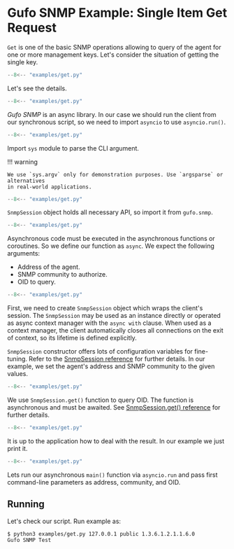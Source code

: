 # Gufo SNMP Example: Single Item Get Request

`Get` is one of the basic SNMP operations allowing to query of the agent 
for one or more management keys. Let's consider the situation of
getting the single key.

``` py title="get.py" linenums="1"
--8<-- "examples/get.py"
```

Let's see the details.

``` py title="get.py" linenums="1" hl_lines="1"
--8<-- "examples/get.py"
```
*Gufo SNMP* is an async library. In our case
we should run the client from our synchronous script,
so we need to import `asyncio` to use `asyncio.run()`.

``` py title="get.py" linenums="1" hl_lines="2"
--8<-- "examples/get.py"
```
Import `sys` module to parse the CLI argument.

!!! warning

    We use `sys.argv` only for demonstration purposes. Use `argsparse` or alternatives
    in real-world applications.

``` py title="get.py" linenums="1" hl_lines="4"
--8<-- "examples/get.py"
```

`SnmpSession` object holds all necessary API, so import it from `gufo.snmp`.

``` py title="get.py" linenums="1" hl_lines="7"
--8<-- "examples/get.py"
```

Asynchronous code must be executed in the asynchronous functions or coroutines.
So we define our function as `async`. We expect the following arguments:

* Address of the agent.
* SNMP community to authorize.
* OID to query.

``` py title="get.py" linenums="1" hl_lines="8"
--8<-- "examples/get.py"
```

First, we need to create `SnmpSession` object which wraps the client's session.
The `SnmpSession` may be used as an instance directly or operated as async context manager
with the `async with` clause. When used as a context manager,
the client automatically closes all connections on the exit of context,
so its lifetime is defined explicitly.

`SnmpSession` constructor offers lots of configuration variables for fine-tuning. Refer to the 
[SnmpSession reference](../../reference/gufo/snmp/client#gufo.snmp.client.SnmpSession)
for further details. In our example, we set the agent's address and SNMP community
to the given values.

``` py title="get.py" linenums="1" hl_lines="9"
--8<-- "examples/get.py"
```

We use `SnmpSession.get()` function to query OID. The function is asynchronous and
must be awaited. See [SnmpSession.get() reference](../../reference/gufo/snmp/client#gufo.snmp.client.SnmpSession.get) for further details.

``` py title="get.py" linenums="1" hl_lines="10"
--8<-- "examples/get.py"
```

It is up to the application how to deal with the result.
In our example we just print it.

``` py title="get.py" linenums="1" hl_lines="13"
--8<-- "examples/get.py"
```

Lets run our asynchronous `main()` function via `asyncio.run`
and pass first command-line parameters as address, community, and OID.

## Running

Let's check our script. Run example as:

```
$ python3 examples/get.py 127.0.0.1 public 1.3.6.1.2.1.1.6.0
Gufo SNMP Test
```